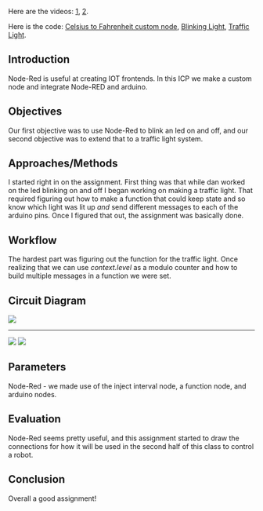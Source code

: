Here are the videos: [1](https://youtu.be/BrFBOaLmuo0), [2](https://youtu.be/94BD3tL5t-c).

Here is the code: [Celsius to Fahrenheit custom node](https://github.com/mwhol/490IOT/tree/master/ICPs/ICP6/CelstoFahr), [Blinking Light](https://github.com/mwhol/490IOT/blob/master/ICPs/ICP6/Part1Code.txt), [Traffic Light](https://github.com/mwhol/490IOT/blob/master/ICPs/ICP6/Part2.json).

## Introduction

Node-Red is useful at creating IOT frontends. In this ICP we make a custom node and integrate Node-RED and arduino.

## Objectives

Our first objective was to use Node-Red to blink an led on and off, and our second objective was to extend that to a traffic light system.

## Approaches/Methods

I started right in on the assignment. First thing was that while dan worked on the led blinking on and off I began working on making a traffic light. That required figuring out how to make a function that could keep state and so know which light was lit up _and_ send different messages to each of the arduino pins. Once I figured that out, the assignment was basically done.

## Workflow

The hardest part was figuring out the function for the traffic light. Once realizing that we can use _context.level_ as a modulo counter and how to build multiple messages in a function we were set.

## Circuit Diagram

![](https://github.com/mwhol/490IOT/raw/master/ICPs/ICP6/Part1pic.PNG)
***
![](https://github.com/mwhol/490IOT/raw/master/ICPs/ICP6/CircuitPic.jpg)
![](https://github.com/mwhol/490IOT/raw/master/ICPs/ICP6/Part2.PNG)

## Parameters

Node-Red - we made use of the inject interval node, a function node, and arduino nodes.

## Evaluation

Node-Red seems pretty useful, and this assignment started to draw the connections for how it will be used in the second half of this class to control a robot.

## Conclusion

Overall a good assignment!